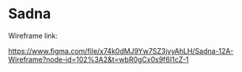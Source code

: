 # Sadna

Wireframe link:

https://www.figma.com/file/x74k0dMJ9Yw7SZ3jvyAhLH/Sadna-12A-Wireframe?node-id=102%3A2&t=wbR0gCx0s9f6I1cZ-1
